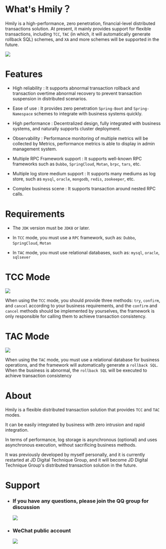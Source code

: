 What's Hmily？
================

Hmily is a high-performance, zero penetration, financial-level distributed transactions solution. At present, it mainly provides support for flexible transactions, including `TCC`, `TAC` (in which, it will automatically generate rollback SQL) schemes, and `XA` and more schemes will be supported in the future.

 ![](https://yu199195.github.io/images/hmily/hmily.png) 

# Features

   * High reliability : It supports abnormal transaction rollback and transaction overtime abnormal recovery to prevent transaction suspension in distributed scenarios.
   
   * Ease of use : It provides zero penetration `Spring-Boot` and `Spring-Namespace` schemes to integrate with business systems quickly.
   
   * High performance : Decentralized design, fully integrated with business systems, and naturally supports cluster deployment.
   
   * Observability : Performance monitoring of multiple metrics will be collected by Metrics, performance metrics is able to display in admin management system.
   
   * Multiple RPC Framework support : It supports well-known RPC frameworks such as `Dubbo`, `SpringCloud`, `Motan`, `brpc`, `tars`, etc.
   
   * Multiple log store medium support : It supports many mediums as log store, such as `mysql`, `oracle`, `mongodb`, `redis`, `zookeeper`, etc.
   
   * Complex business scene : It supports transaction around nested RPC calls.
   

# Requirements

  * The `JDK` version must be `JDK8` or later. 
  
  * In `TCC` mode, you must use a `RPC` framework, such as: `Dubbo`, `SpringCloud`, `Motan`
  
  * In `TAC` mode, you must use relational databases, such as: `mysql`, `oracle`, `sqlsever`

# TCC Mode

 ![](https://yu199195.github.io/images/hmily/hmily-tcc.png) 
 
   When using the `TCC` mode, you should provide three methods: `try`, `confirm`, and `cancel` according to your business requirements, 
   and the `confirm` and `cancel` methods should be implemented by yourselves, the framework is only responsible for calling them to achieve transaction consistency.

# TAC Mode  

   ![](https://yu199195.github.io/images/hmily/hmily-tac.png) 
   
   When using the `TAC` mode, you must use a relational database for business operations, and the framework will automatically generate a `rollback SQL`.
       When the business is abnormal, the `rollback SQL` will be executed to achieve transaction consistency
   
  
# About 
    
   Hmily is a flexible distributed transaction solution that provides `TCC` and `TAC` modes.
      
   It can be easily integrated by business with zero intrusion and rapid integration.
      
   In terms of performance, log storage is asynchronous (optional) and uses asynchronous execution, without sacrificing business methods.
      
   It was previously developed by myself personally, and it is currently restarted at JD Digital Technique Group, and it will become JD Digital Technique Group's distributed transaction
    solution in the future.

# Support

 * ###  If you have any questions, please join the QQ group for discussion
   ![](https://yu199195.github.io/images/qq.png)


 * ###  WeChat public account
   ![](https://yu199195.github.io/images/public.jpg)
